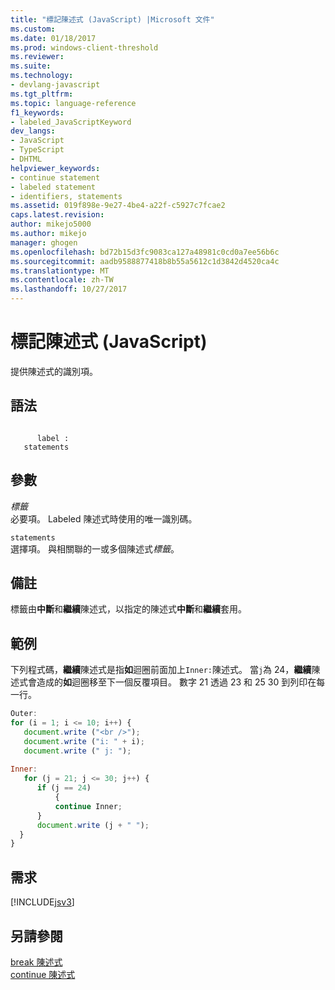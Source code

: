 ```yaml
---
title: "標記陳述式 (JavaScript) |Microsoft 文件"
ms.custom: 
ms.date: 01/18/2017
ms.prod: windows-client-threshold
ms.reviewer: 
ms.suite: 
ms.technology:
- devlang-javascript
ms.tgt_pltfrm: 
ms.topic: language-reference
f1_keywords:
- labeled_JavaScriptKeyword
dev_langs:
- JavaScript
- TypeScript
- DHTML
helpviewer_keywords:
- continue statement
- labeled statement
- identifiers, statements
ms.assetid: 019f898e-9e27-4be4-a22f-c5927c7fcae2
caps.latest.revision: 
author: mikejo5000
ms.author: mikejo
manager: ghogen
ms.openlocfilehash: bd72b15d3fc9083ca127a48981c0cd0a7ee56b6c
ms.sourcegitcommit: aadb9588877418b8b55a5612c1d3842d4520ca4c
ms.translationtype: MT
ms.contentlocale: zh-TW
ms.lasthandoff: 10/27/2017
---
```

# <a name="labeled-statement-javascript"></a>標記陳述式 (JavaScript)
提供陳述式的識別項。  
  
## <a name="syntax"></a>語法  
  
```  
  
      label :  
   statements   
```  
  
## <a name="parameters"></a>參數  
 *標籤*  
 必要項。 Labeled 陳述式時使用的唯一識別碼。  
  
 `statements`  
 選擇項。 與相關聯的一或多個陳述式*標籤*。  
  
## <a name="remarks"></a>備註  
 標籤由**中斷**和**繼續**陳述式，以指定的陳述式**中斷**和**繼續**套用。  
  
## <a name="example"></a>範例  
 下列程式碼，**繼續**陳述式是指**如**迴圈前面加上`Inner:`陳述式。 當`j`為 24，**繼續**陳述式會造成的**如**迴圈移至下一個反覆項目。 數字 21 透過 23 和 25 30 到列印在每一行。  
  
```JavaScript  
Outer:  
for (i = 1; i <= 10; i++) {  
   document.write ("<br />");  
   document.write ("i: " + i);  
   document.write (" j: ");  
  
Inner:  
   for (j = 21; j <= 30; j++) {  
      if (j == 24)  
          {  
          continue Inner;  
      }  
      document.write (j + " ");  
  }  
}  
```  
  
## <a name="requirements"></a>需求  
 [!INCLUDE[jsv3](../../javascript/reference/includes/jsv3-md.md)]  
  
## <a name="see-also"></a>另請參閱  
 [break 陳述式](../../javascript/reference/break-statement-javascript.md)   
 [continue 陳述式](../../javascript/reference/continue-statement-javascript.md)
